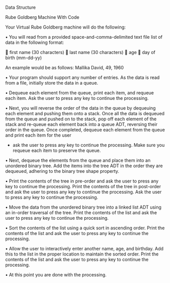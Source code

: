Data Structure 

Rube Goldberg Machine With Code

Your Virtual Rube Goldberg machine will do the following:

• You will read from a provided space-and-comma-delimited text file list of data in the following
format:

 first name (30 characters)
 last name (30 characters)
 age
 day of birth (mm-dd-yy)

An example would be as follows: Mallika David, 49, 1960

• Your program should support any number of entries. As the data is read from a file, initially store
the data in a queue.

• Dequeue each element from the queue, print each item, and requeue each item. Ask the user to
press any key to continue the processing.

• Next, you will reverse the order of the data in the queue by dequeuing each element and pushing
them onto a stack. Once all the data is dequeued from the queue and pushed on to the stack, pop off
each element of the stack and re-queue each element back into a queue ADT, reversing their order in
the queue. Once completed, dequeue each element from the queue and print each item for the user
- ask the user to press any key to continue the processing. Make sure you requeue each item to
preserve the queue.

• Next, dequeue the elements from the queue and place them into an unordered binary tree. Add the
items into the tree ADT in the order they are dequeued, adhering to the binary tree shape property.

• Print the contents of the tree in pre-order and ask the user to press any key to continue the
processing. Print the contents of the tree in post-order and ask the user to press any key to continue
the processing. Ask the user to press any key to continue the processing.

• Move the data from the unordered binary tree into a linked list ADT using an in-order traversal of
the tree. Print the contents of the list and ask the user to press any key to continue the processing.

• Sort the contents of the list using a quick sort in ascending order. Print the contents of the list and
ask the user to press any key to continue the processing.

• Allow the user to interactively enter another name, age, and birthday. Add this to the list in the
proper location to maintain the sorted order. Print the contents of the list and ask the user to press
any key to continue the processing.

• At this point you are done with the processing.
